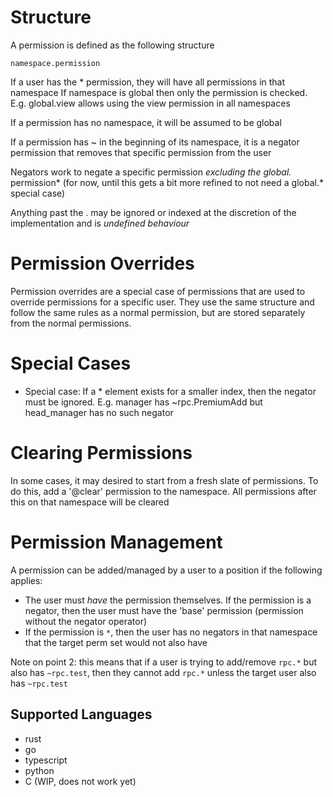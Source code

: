 # Structure

A permission is defined as the following structure

`namespace.permission`

If a user has the \* permission, they will have all permissions in that namespace
If namespace is global then only the permission is checked. E.g. global.view allows using the view permission in all namespaces

If a permission has no namespace, it will be assumed to be global

If a permission has ~ in the beginning of its namespace, it is a negator permission that removes that specific permission from the user

Negators work to negate a specific permission _excluding the global._ permission* (for now, until this gets a bit more refined to not need a global.* special case)

Anything past the <namespace>.<permission> may be ignored or indexed at the discretion of the implementation and is _undefined behaviour_

# Permission Overrides

Permission overrides are a special case of permissions that are used to override permissions for a specific user.
They use the same structure and follow the same rules as a normal permission, but are stored separately from the normal permissions.

# Special Cases

- Special case: If a \* element exists for a smaller index, then the negator must be ignored. E.g. manager has ~rpc.PremiumAdd but head_manager has no such negator

# Clearing Permissions

In some cases, it may desired to start from a fresh slate of permissions. To do this, add a '@clear' permission to the namespace. All permissions after this on that namespace will be cleared

# Permission Management

A permission can be added/managed by a user to a position if the following applies:

- The user must _have_ the permission themselves. If the permission is a negator, then the user must have the 'base' permission (permission without the negator operator)
- If the permission is `*`, then the user has no negators in that namespace that the target perm set would not also have

Note on point 2: this means that if a user is trying to add/remove `rpc.*` but also has `~rpc.test`, then they cannot add `rpc.*` unless the target user also has `~rpc.test`

## Supported Languages

- rust
- go
- typescript
- python
- C (WIP, does not work yet)
